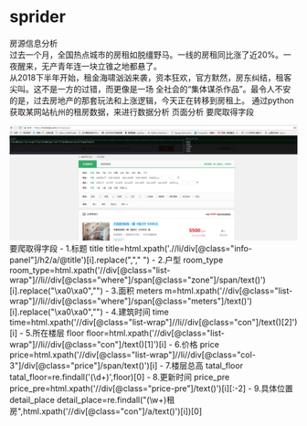 # sprider
房源信息分析  
过去一个月，全国热点城市的房租如脱缰野马。一线的房租同比涨了近20%。一夜醒来，无产青年连一块立锥之地都悬了。  
从2018下半年开始，租金海啸汹汹来袭，资本狂欢，官方默然，房东纠结，租客尖叫。这不是一方的过错，而更像是一场
全社会的“集体谋杀作品”。最令人不安的是，过去房地产的那套玩法和上涨逻辑，今天正在转移到房租上。
通过python获取某网站杭州的租房数据，来进行数据分析
页面分析
要爬取得字段


<div align="center">
  <img src="output_16_0.png">  

</div>
要爬取得字段
- 1.标题 title  
title=html.xpath('.//li/div[@class="info-panel"]/h2/a/@title')[i].replace(","," ")  
- 2.户型 room_type  
room_type=html.xpath('//div[@class="list-wrap"]//li//div[@class="where"]/span[@class="zone"]/span/text()')[i].replace("\xa0\xa0","")
- 3.面积 meters  
m=html.xpath('//div[@class="list-wrap"]//li//div[@class="where"]/span[@class="meters"]/text()')[i].replace("\xa0\xa0","")
- 4.建筑时间 time  
time=html.xpath('//div[@class="list-wrap"]//li//div[@class="con"]/text()[2]')[i]
- 5.所在楼层 floor  
floor=html.xpath('//div[@class="list-wrap"]//li//div[@class="con"]/text()[1]')[i]
- 6.价格 price  
price=html.xpath('//div[@class="list-wrap"]//li//div[@class="col-3"]/div[@class="price"]/span/text()')[i]
- 7.楼层总高 tatal_floor  
tatal_floor=re.findall('(\d+)',floor)[0]
- 8.更新时间 price_pre  
price_pre=html.xpath('//div[@class="price-pre"]/text()')[i][:-2]
- 9.具体位置 detail_place  
detail_place=re.findall("(\w+)租房",html.xpath('//div[@class="con"]/a/text()')[i])[0]
